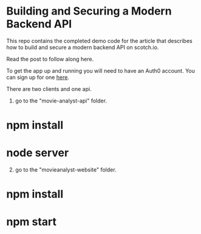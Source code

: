 # Building and Securing a Modern Backend API

This repo contains the completed demo code for the article that describes how to build and secure a modern backend API on scotch.io.

Read the post to follow along here.

To get the app up and running you will need to have an Auth0 account. You can sign up for one [here](https://auth0.com/signup?utm_source=scotch.io&utm_medium=sp&utm_campaign=api_authorization).

There are two clients and one api.

1)  go to the "movie-analyst-api" folder.
# npm install
# node server

2) go to the "movieanalyst-website" folder.
# npm install
# npm start

